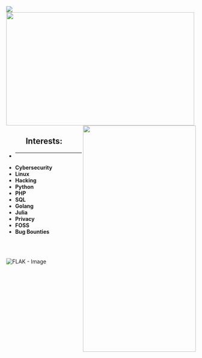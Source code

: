 <img align="center" src="https://i.pinimg.com/736x/10/a3/bb/10a3bb8c674a3e3d4a6437805db72b25.jpg"/>
<br/>
    <img align="center" src="https://github-readme-stats.vercel.app/api/top-langs/?username=derealizations&layout=donut" width="500" height="300" />
    <img align="right" src="https://github-readme-stats.vercel.app/api?username=derealizations&show_icons=true&theme=dracula" width="300" height="600" />
<br/>
<h2 align="center">
    Interests:
</h2>

- ****
- **Cybersecurity**
- **Linux**
- **Hacking**
- **Python**
- **PHP**
- **SQL**
- **Golang**
- **Julia**
- **Privacy**
- **FOSS**
- **Bug Bounties**
<br/>
<br/>

![FLAK - Image](https://source.unsplash.com/random/800x400?sweden)
